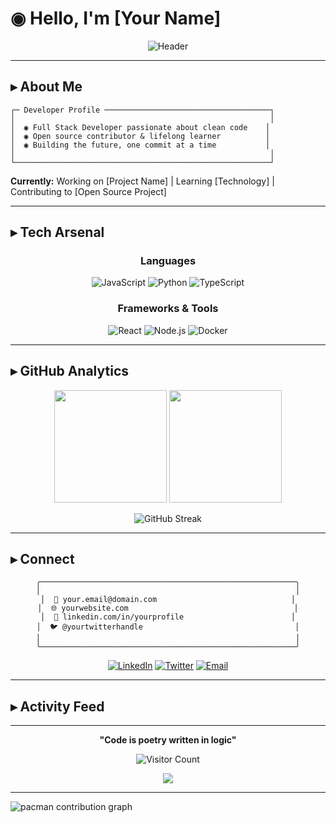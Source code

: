 # ◉ Hello, I'm [Your Name]

<div align="center">
  
  ![Header](https://capsule-render.vercel.app/api?type=waving&color=gradient&customColorList=0,2,2,5,30&height=200&section=header&text=Developer%20•%20Creator%20•%20Dreamer&fontSize=40&fontColor=ffffff&animation=fadeIn&fontAlignY=35&desc=Crafting%20digital%20experiences%20with%20precision&descAlignY=55&descSize=15)
  
</div>

---

## ▸ About Me

```
┌─ Developer Profile ─────────────────────────────────────┐
│                                                         │
│  ◉ Full Stack Developer passionate about clean code    │
│  ◉ Open source contributor & lifelong learner          │
│  ◉ Building the future, one commit at a time           │
│                                                         │
└─────────────────────────────────────────────────────────┘
```

**Currently:** Working on [Project Name] | Learning [Technology] | Contributing to [Open Source Project]

---

## ▸ Tech Arsenal

<div align="center">

### Languages
![JavaScript](https://img.shields.io/badge/JavaScript-F7DF1E?style=for-the-badge&logo=javascript&logoColor=black&labelColor=000000)
![Python](https://img.shields.io/badge/Python-3776AB?style=for-the-badge&logo=python&logoColor=white&labelColor=000000)
![TypeScript](https://img.shields.io/badge/TypeScript-007ACC?style=for-the-badge&logo=typescript&logoColor=white&labelColor=000000)

### Frameworks & Tools
![React](https://img.shields.io/badge/React-61DAFB?style=for-the-badge&logo=react&logoColor=black&labelColor=000000)
![Node.js](https://img.shields.io/badge/Node.js-43853D?style=for-the-badge&logo=node.js&logoColor=white&labelColor=000000)
![Docker](https://img.shields.io/badge/Docker-2496ED?style=for-the-badge&logo=docker&logoColor=white&labelColor=000000)

</div>

---

## ▸ GitHub Analytics

<div align="center">
  
  <img height="180em" src="https://github-readme-stats.vercel.app/api?username=Tristan-Angelo&show_icons=true&theme=dark&include_all_commits=true&count_private=true&hide_border=true&bg_color=0d1117"/>
  
  <img height="180em" src="https://github-readme-stats.vercel.app/api/top-langs/?username=Tristan-Angelo&layout=compact&langs_count=8&theme=dark&hide_border=true&bg_color=0d1117"/>

</div>

<div align="center">
  
  ![GitHub Streak](https://nirzak-streak-stats.vercel.app/?user=Tristan-Angelo&theme=dark&hide_border=false)
  
</div>

---

## ▸ Connect

<div align="center">

```
╭─────────────────────────────────────────────────────────╮
│                                                         │
│  📧 your.email@domain.com                              │
│  🌐 yourwebsite.com                                     │
│  💼 linkedin.com/in/yourprofile                        │
│  🐦 @yourtwitterhandle                                  │
│                                                         │
╰─────────────────────────────────────────────────────────╯
```

[![LinkedIn](https://img.shields.io/badge/LinkedIn-0077B5?style=for-the-badge&logo=linkedin&logoColor=white&labelColor=000000)](https://linkedin.com/in/yourprofile)
[![Twitter](https://img.shields.io/badge/Twitter-1DA1F2?style=for-the-badge&logo=twitter&logoColor=white&labelColor=000000)](https://twitter.com/yourtwitterhandle)
[![Email](https://img.shields.io/badge/Email-D14836?style=for-the-badge&logo=gmail&logoColor=white&labelColor=000000)](mailto:your.email@domain.com)

</div>

---

## ▸ Activity Feed

<!--START_SECTION:activity-->
<!--END_SECTION:activity-->

---

<div align="center">
  
  **"Code is poetry written in logic"**
  
  ![Visitor Count](https://profile-counter.glitch.me/Tristan-Angelo/count.svg)
  
  <img src="https://capsule-render.vercel.app/api?type=waving&color=gradient&customColorList=0,2,2,5,30&height=100&section=footer"/>
  
</div>

---

<picture>
  <source media="(prefers-color-scheme: dark)" srcset="https://raw.githubusercontent.com/Tristan-Angelo/Tristan-Angelo/output/pacman-contribution-graph-dark.svg">
  <source media="(prefers-color-scheme: light)" srcset="https://raw.githubusercontent.com/Tristan-Angelo/Tristan-Angelo/output/pacman-contribution-graph.svg">
  <img alt="pacman contribution graph" src="https://raw.githubusercontent.com/Tristan-Angelo/Tristan-Angelo/output/pacman-contribution-graph.svg">
</picture>


